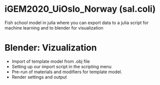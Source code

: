 # iGEM2020_UiOslo_Norway (sal.coli)
Fish school model in julia where you can export data to a julia script for machine learning and to blender for visualization


# Blender: Vizualization
-   Import of template model from .obj file
-   Setting up our import script in the scripting menu
-   Pre-run of materials and modifiers for template model.
-   Render settings and output


